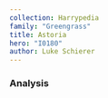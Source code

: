 ```yaml
---
collection: Harrypedia
family: "Greengrass"
title: Astoria
hero: "I0180"
author: Luke Schierer
---
```



### Analysis

